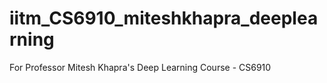 # iitm_CS6910_miteshkhapra_deeplearning
For Professor Mitesh Khapra's Deep Learning Course - CS6910
